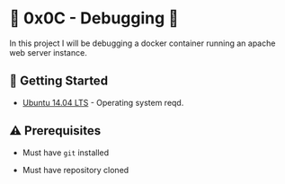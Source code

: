 # :shell: 0x0C - Debugging :shell:

In this project I will be debugging a docker container running an apache web server instance.

## :running: Getting Started

* [Ubuntu 14.04 LTS](http://releases.ubuntu.com/14.04/) - Operating system reqd.

## :warning: Prerequisites

* Must have `git` installed

* Must have repository cloned

